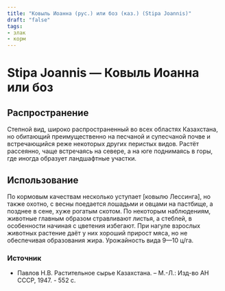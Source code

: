 ```yaml
---
title: "Ковыль Иоанна (рус.) или боз (каз.) (Stipa Joannis)"
draft: "false"
tags:
- злак
- корм
--- 
```

# Stipa Joannis  — Ковыль Иоанна или боз 
## Распространение
Степной вид, широко распространенный во всех областях Казахстана, но обитающий преимущественно на песчаной и супесчаной почве и встречающийся реже некоторых других перистых видов. Растёт рассеянно, чаще встречаясь на севере, а на юге поднимаясь в горы, где иногда образует ландшафтные участки.
## Использование
По кормовым качествам несколько уступает [ковылю Лессинга], но также охотно, с весны поедается лошадьми и овцами на пастбище, а позднее в сене, хуже рогатым скотом. По некоторым наблюдениям, животные главным образом стравливают листья, а стеблей, в особенности начиная с цветения избегают. При нагуле взрослых животных растение даёт у них хороший прирост мяса, но не обеспечивая образования жира. Урожайность вида 9—10 ц/га.
### Источник
* Павлов Н.В. Растительное сырье Казахстана. – М.-Л.: Изд-во АН СССР, 1947. - 552 с.
